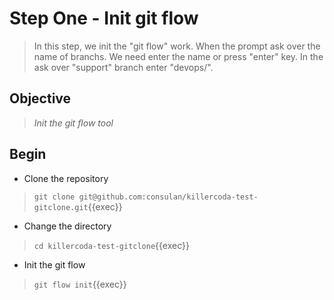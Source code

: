 # Step One - Init git flow

>In this step, we init the "git flow" work.
>When the prompt ask over the name of branchs. We need enter the name or press "enter" key.
>In the ask over "support" branch enter "devops/".

## Objective

> *Init the git flow tool*

## Begin

* Clone the repository

> ` git clone git@github.com:consulan/killercoda-test-gitclone.git `{{exec}}

* Change the directory

> ` cd killercoda-test-gitclone `{{exec}}

* Init the git flow

> ` git flow init `{{exec}}
